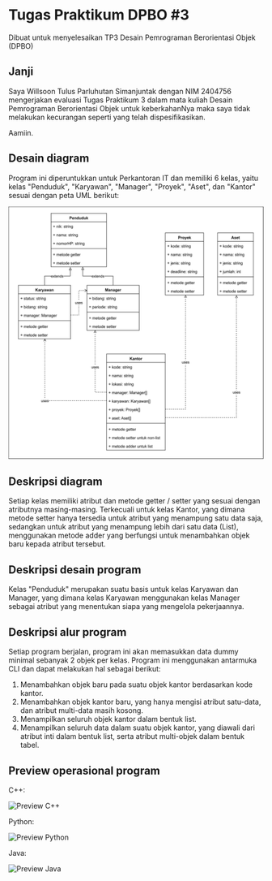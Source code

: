 # Tugas Praktikum DPBO #3

Dibuat untuk menyelesaikan TP3 Desain Pemrograman Berorientasi Objek (DPBO)

## Janji

Saya Willsoon Tulus Parluhutan Simanjuntak dengan NIM 2404756 mengerjakan evaluasi Tugas Praktikum 3 dalam mata kuliah Desain Pemrograman Berorientasi Objek untuk keberkahanNya maka saya tidak melakukan kecurangan seperti yang telah dispesifikasikan. 

Aamiin.

## Desain diagram

Program ini diperuntukkan untuk Perkantoran IT dan memiliki 6 kelas, yaitu kelas "Penduduk", "Karyawan", "Manager", "Proyek", "Aset", dan "Kantor" sesuai dengan peta UML berikut:

![Peta UML untuk program](uml_diagram.svg)

## Deskripsi diagram

Setiap kelas memiliki atribut dan metode getter / setter yang sesuai dengan atributnya masing-masing. Terkecuali untuk kelas Kantor, yang dimana metode setter hanya tersedia untuk atribut yang menampung satu data saja, sedangkan untuk atribut yang menampung lebih dari satu data (List), menggunakan metode adder yang berfungsi untuk menambahkan objek baru kepada atribut tersebut.

## Deskripsi desain program

Kelas "Penduduk" merupakan suatu basis untuk kelas Karyawan dan Manager, yang dimana kelas Karyawan menggunakan kelas Manager sebagai atribut yang menentukan siapa yang mengelola pekerjaannya.

## Deskripsi alur program

Setiap program berjalan, program ini akan memasukkan data dummy minimal sebanyak 2 objek per kelas. Program ini menggunakan antarmuka CLI dan dapat melakukan hal sebagai berikut:

1. Menambahkan objek baru pada suatu objek kantor berdasarkan kode kantor.
2. Menambahkan objek kantor baru, yang hanya mengisi atribut satu-data, dan atribut multi-data masih kosong.
3. Menampilkan seluruh objek kantor dalam bentuk list.
4. Menampilkan seluruh data dalam suatu objek kantor, yang diawali dari atribut inti dalam bentuk list, serta atribut multi-objek dalam bentuk tabel.

## Preview operasional program

C++:

![Preview C++](cpp/docs/preview.webp)

Python:

![Preview Python](python/docs/preview.webp)

Java:

![Preview Java](java/docs/preview.webp)

